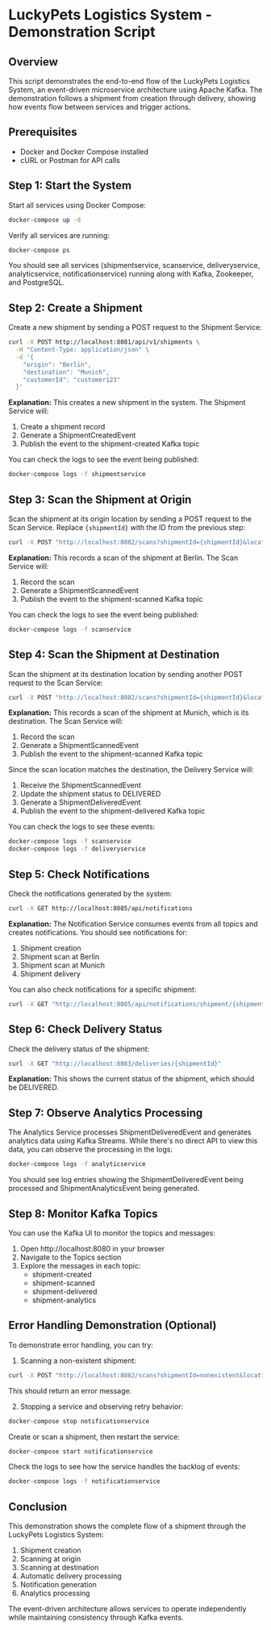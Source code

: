# LuckyPets Logistics System - Demonstration Script

## Overview
This script demonstrates the end-to-end flow of the LuckyPets Logistics System, an event-driven microservice architecture using Apache Kafka. The demonstration follows a shipment from creation through delivery, showing how events flow between services and trigger actions.

## Prerequisites
- Docker and Docker Compose installed
- cURL or Postman for API calls

## Step 1: Start the System
Start all services using Docker Compose:

```bash
docker-compose up -d
```

Verify all services are running:

```bash
docker-compose ps
```

You should see all services (shipmentservice, scanservice, deliveryservice, analyticservice, notificationservice) running along with Kafka, Zookeeper, and PostgreSQL.

## Step 2: Create a Shipment
Create a new shipment by sending a POST request to the Shipment Service:

```bash
curl -X POST http://localhost:8081/api/v1/shipments \
  -H "Content-Type: application/json" \
  -d '{
    "origin": "Berlin",
    "destination": "Munich",
    "customerId": "customer123"
  }'
```

**Explanation:** This creates a new shipment in the system. The Shipment Service will:
1. Create a shipment record
2. Generate a ShipmentCreatedEvent
3. Publish the event to the shipment-created Kafka topic

You can check the logs to see the event being published:

```bash
docker-compose logs -f shipmentservice
```

## Step 3: Scan the Shipment at Origin
Scan the shipment at its origin location by sending a POST request to the Scan Service. Replace `{shipmentId}` with the ID from the previous step:

```bash
curl -X POST "http://localhost:8082/scans?shipmentId={shipmentId}&location=Berlin"
```

**Explanation:** This records a scan of the shipment at Berlin. The Scan Service will:
1. Record the scan
2. Generate a ShipmentScannedEvent
3. Publish the event to the shipment-scanned Kafka topic

You can check the logs to see the event being published:

```bash
docker-compose logs -f scanservice
```

## Step 4: Scan the Shipment at Destination
Scan the shipment at its destination location by sending another POST request to the Scan Service:

```bash
curl -X POST "http://localhost:8082/scans?shipmentId={shipmentId}&location=Munich"
```

**Explanation:** This records a scan of the shipment at Munich, which is its destination. The Scan Service will:
1. Record the scan
2. Generate a ShipmentScannedEvent
3. Publish the event to the shipment-scanned Kafka topic

Since the scan location matches the destination, the Delivery Service will:
1. Receive the ShipmentScannedEvent
2. Update the shipment status to DELIVERED
3. Generate a ShipmentDeliveredEvent
4. Publish the event to the shipment-delivered Kafka topic

You can check the logs to see these events:

```bash
docker-compose logs -f scanservice
docker-compose logs -f deliveryservice
```

## Step 5: Check Notifications
Check the notifications generated by the system:

```bash
curl -X GET http://localhost:8085/api/notifications
```

**Explanation:** The Notification Service consumes events from all topics and creates notifications. You should see notifications for:
1. Shipment creation
2. Shipment scan at Berlin
3. Shipment scan at Munich
4. Shipment delivery

You can also check notifications for a specific shipment:

```bash
curl -X GET "http://localhost:8085/api/notifications/shipment/{shipmentId}"
```

## Step 6: Check Delivery Status
Check the delivery status of the shipment:

```bash
curl -X GET "http://localhost:8083/deliveries/{shipmentId}"
```

**Explanation:** This shows the current status of the shipment, which should be DELIVERED.

## Step 7: Observe Analytics Processing
The Analytics Service processes ShipmentDeliveredEvent and generates analytics data using Kafka Streams. While there's no direct API to view this data, you can observe the processing in the logs:

```bash
docker-compose logs -f analyticservice
```

You should see log entries showing the ShipmentDeliveredEvent being processed and ShipmentAnalyticsEvent being generated.

## Step 8: Monitor Kafka Topics
You can use the Kafka UI to monitor the topics and messages:

1. Open http://localhost:8080 in your browser
2. Navigate to the Topics section
3. Explore the messages in each topic:
   - shipment-created
   - shipment-scanned
   - shipment-delivered
   - shipment-analytics

## Error Handling Demonstration (Optional)
To demonstrate error handling, you can try:

1. Scanning a non-existent shipment:

```bash
curl -X POST "http://localhost:8082/scans?shipmentId=nonexistent&location=Berlin"
```

This should return an error message.

2. Stopping a service and observing retry behavior:

```bash
docker-compose stop notificationservice
```

Create or scan a shipment, then restart the service:

```bash
docker-compose start notificationservice
```

Check the logs to see how the service handles the backlog of events:

```bash
docker-compose logs -f notificationservice
```

## Conclusion
This demonstration shows the complete flow of a shipment through the LuckyPets Logistics System:

1. Shipment creation
2. Scanning at origin
3. Scanning at destination
4. Automatic delivery processing
5. Notification generation
6. Analytics processing

The event-driven architecture allows services to operate independently while maintaining consistency through Kafka events.